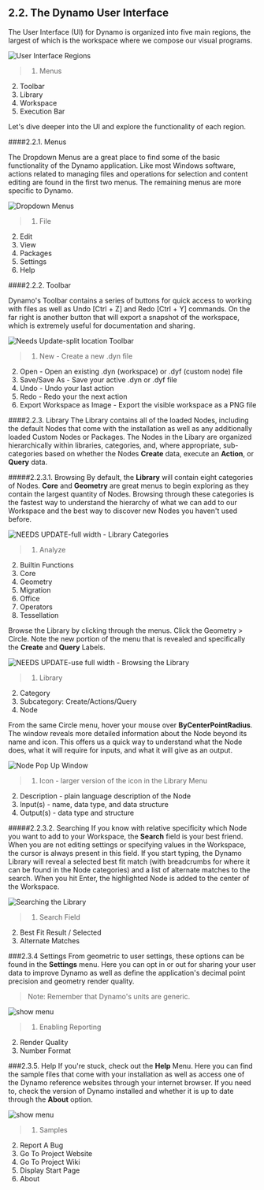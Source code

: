## 2.2. The Dynamo User Interface

The User Interface (UI) for Dynamo is organized into five main regions, the largest of which is the workspace where we compose our visual programs.

![User Interface Regions](images/2-2/01-UI-Regions.png)

>1. Menus
2. Toolbar
3. Library
4. Workspace
5. Execution Bar

Let's dive deeper into the UI and explore the functionality of each region.

####2.2.1. Menus

The Dropdown Menus are a great place to find some of the basic functionality of the Dynamo application. Like most Windows software, actions related to managing files and operations for selection and content editing are found in the first two menus. The remaining menus are more specific to Dynamo.

![Dropdown Menus](images/2-2/02-Menus.png)
> 1. File
2. Edit
3. View
4. Packages
5. Settings
6. Help

####2.2.2. Toolbar

Dynamo's Toolbar contains a series of buttons for quick access to working with files as well as Undo [Ctrl + Z] and Redo [Ctrl + Y] commands. On the far right is another button that will export a snapshot of the workspace, which is extremely useful for documentation and sharing.

![Needs Update-split location Toolbar](images/2-2/03-Toolbar.png)

> 1. New - Create a new .dyn file
2. Open - Open an existing .dyn (workspace) or .dyf (custom node) file
3. Save/Save As - Save your active .dyn or .dyf file
4. Undo - Undo your last action
5. Redo - Redo your the next action
6. Export Workspace as Image - Export the visible workspace as a PNG file

####2.2.3.	Library
The Library contains all of the loaded Nodes, including the default Nodes that come with the installation as well as any additionally loaded Custom Nodes or Packages. The Nodes in the Libary are organized hierarchically within libraries, categories, and, where appropriate, sub-categories based on whether the Nodes **Create** data, execute an **Action**, or **Query** data.

#####2.2.3.1.	Browsing
By default, the **Library** will contain eight categories of Nodes. **Core** and **Geometry** are great menus to begin exploring as they contain the largest quantity of Nodes.  Browsing through these categories is the fastest way to understand the hierarchy of what we can add to our Workspace and the best way to discover new Nodes you haven't used before.

![NEEDS UPDATE-full width - Library Categories](images/2-2/04-LibraryCategories.png)
>1. Analyze
2. Builtin Functions
3. Core
4. Geometry
5. Migration
6. Office
7. Operators
8. Tessellation

Browse the Library by clicking through the menus. Click the Geometry > Circle. Note the new portion of the menu that is revealed and specifically the **Create** and **Query** Labels.

![NEEDS UPDATE-use full width - Browsing the Library](images/2-2/05-LibraryBrowsing.png)
>1. Library
2. Category
3. Subcategory: Create/Actions/Query
4. Node

From the same Circle menu, hover your mouse over **ByCenterPointRadius**. The window reveals more detailed information about the Node beyond its name and icon. This offers us a quick way to understand what the Node does, what it will require for inputs, and what it will give as an output.

![Node Pop Up Window](images/2-2/06-NodePopup.png)
>1. Icon - larger version of the icon in the Library Menu
2. Description - plain language description of the Node
3. Input(s) - name,  data type, and data structure
4. Output(s) - data type and structure

#####2.2.3.2.	Searching
If you know with relative specificity which Node you want to add to your Workspace, the **Search** field is your best friend. When you are not editing settings or specifying values in the Workspace, the cursor is always present in this field. If you start typing, the Dynamo Library will reveal a selected best fit match (with breadcrumbs for where it can be found in the Node categories) and a list of alternate matches to the search. When you hit Enter, the highlighted Node is added to the center of the Workspace.

![Searching the Library](images/2-2/07-LibrarySearching.png)
>1. Search Field
2. Best Fit Result / Selected
3. Alternate Matches

###2.3.4	Settings
From geometric to user settings, these options can be found in the **Settings** menu. Here you can opt in or out for sharing your user data to improve Dynamo as well as define the application's decimal point precision and geometry render quality.

> Note: Remember that Dynamo's units are generic.

![show menu](images/2-2/08-Settings.png)

>1. Enabling Reporting
2. Render Quality
3. Number Format

###2.3.5.	Help
If you're stuck, check out the **Help** Menu. Here you can find the sample files that come with your installation as well as access one of the Dynamo reference websites through your internet browser. If you need to, check the version of Dynamo installed and whether it is up to date through the **About** option.

![show menu](images/2-2/09-Help.png)

>1. Samples
2. Report A Bug
3. Go To Project Website
4. Go To Project Wiki
5. Display Start Page
6. About



